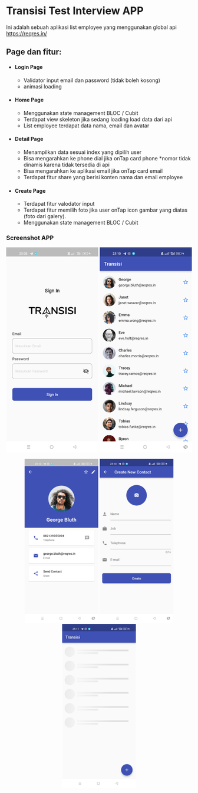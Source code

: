 
# Transisi Test Interview APP

Ini adalah sebuah aplikasi list employee yang menggunakan global api https://reqres.in/

## Page dan fitur:
- #### Login Page
    - Validator input email dan password (tidak boleh kosong)
    - animasi loading
- #### Home Page
    - Menggunakan state management BLOC / Cubit
    - Terdapat view skeleton jika sedang loading load data dari api
    - List employee terdapat data nama, email dan avatar
- #### Detail Page
    - Menampilkan data sesuai index yang dipilih user
    - Bisa mengarahkan ke phone dial jika onTap card phone *nomor tidak dinamis karena tidak tersedia di api
    - Bisa mengarahkan ke aplikasi email jika onTap card email
    - Terdapat fitur share yang berisi konten nama dan email employee
- #### Create Page
    - Terdapat fitur valodator input
    - Terdapat fitur memilih foto jika user onTap icon gambar yang diatas (foto dari galery).
    - Menggunakan state management BLOC / Cubit

### Screenshot APP
<p align="center">
  <img src="https://github.com/2001arman/flutter_employee_list_transisi/blob/master/assets/login_page.jpg" width="250" title="Login Page">
  <img src="https://github.com/2001arman/flutter_employee_list_transisi/blob/master/assets/home_page.jpg" width="250" title="Home Page">
</p>
<p align="center">
  <img src="https://github.com/2001arman/flutter_employee_list_transisi/blob/master/assets/detail_page.jpg" width="200" title="Login Page">
  <img src="https://github.com/2001arman/flutter_employee_list_transisi/blob/master/assets/create_page.jpg" width="200" title="Login Page">
  <img src="https://github.com/2001arman/flutter_employee_list_transisi/blob/master/assets/skeleton_view.jpg" width="200" title="Login Page">
</p>

